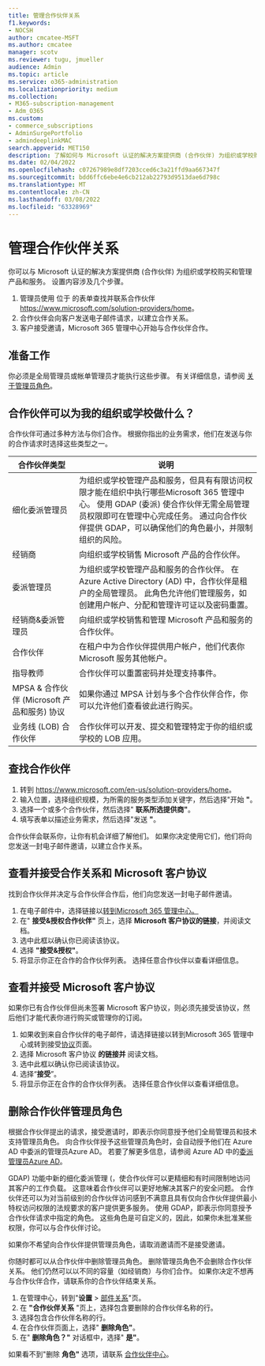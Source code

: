 ```yaml
---
title: 管理合作伙伴关系
f1.keywords:
- NOCSH
author: cmcatee-MSFT
ms.author: cmcatee
manager: scotv
ms.reviewer: tugu, jmueller
audience: Admin
ms.topic: article
ms.service: o365-administration
ms.localizationpriority: medium
ms.collection:
- M365-subscription-management
- Adm_O365
ms.custom:
- commerce_subscriptions
- AdminSurgePortfolio
- admindeeplinkMAC
search.appverid: MET150
description: 了解如何与 Microsoft 认证的解决方案提供商 (合作伙伴) 为组织或学校购买和管理产品和服务。
ms.date: 02/04/2022
ms.openlocfilehash: c07267989e8df7203cced6c3a21ffd9aa667347f
ms.sourcegitcommit: bdd6ffc6ebe4e6cb212ab22793d9513dae6d798c
ms.translationtype: MT
ms.contentlocale: zh-CN
ms.lasthandoff: 03/08/2022
ms.locfileid: "63328969"
---
```

# <a name="manage-partner-relationships"></a>管理合作伙伴关系

你可以与 Microsoft 认证的解决方案提供商 (合作伙伴) 为组织或学校购买和管理产品和服务。 设置内容涉及几个步骤。

1. 管理员使用 位于 的表单查找并联系合作伙伴 <a href="https://www.microsoft.com/solution-providers/home" target="_blank">https://www.microsoft.com/solution-providers/home</a>。
2. 合作伙伴会向客户发送电子邮件请求，以建立合作关系。
3. 客户接受邀请，Microsoft 365 管理中心开始与合作伙伴合作。

## <a name="before-you-begin"></a>准备工作

你必须是全局管理员或帐单管理员才能执行这些步骤。 有关详细信息，请参阅 [关于管理员角色](../admin/add-users/about-admin-roles.md)。

## <a name="what-can-a-partner-do-for-my-organization-or-school"></a>合作伙伴可以为我的组织或学校做什么？

合作伙伴可通过多种方法与你们合作。 根据你指出的业务需求，他们在发送与你的合作请求时选择这些类型之一。

| 合作伙伴类型 | 说明 |
| ------ | ------------------- |
| 细化委派管理员 | 为组织或学校管理产品和服务，但具有有限访问权限才能在组织中执行哪些Microsoft 365 管理中心。 使用 GDAP (委派) 使合作伙伴无需全局管理员权限即可在管理中心完成任务。 通过向合作伙伴提供 GDAP，可以确保他们的角色最小，并限制组织的风险。 |
| 经销商 | 向组织或学校销售 Microsoft 产品的合作伙伴。 |
| 委派管理员 | 为组织或学校管理产品和服务的合作伙伴。 在Azure Active Directory (AD) 中，合作伙伴是租户的全局管理员。 此角色允许他们管理服务，如创建用户帐户、分配和管理许可证以及密码重置。 |
| 经销商&委派管理员 | 向组织或学校销售和管理 Microsoft 产品和服务的合作伙伴。 |
| 合作伙伴 | 在租户中为合作伙伴提供用户帐户，他们代表你Microsoft 服务其他帐户。 |
| 指导教师 | 合作伙伴可以重置密码并处理支持事件。 |
| MPSA & 合作伙伴 (Microsoft 产品和服务) 协议 | 如果你通过 MPSA 计划与多个合作伙伴合作，你可以允许他们查看彼此进行购买。 |
| 业务线 (LOB) 合作伙伴 | 合作伙伴可以开发、提交和管理特定于你的组织或学校的 LOB 应用。 |

## <a name="find-a-partner"></a>查找合作伙伴

1. 转到 <a href="https://www.microsoft.com/en-us/solution-providers/home" target="_blank">https://www.microsoft.com/en-us/solution-providers/home</a>。
2. 输入位置，选择组织规模，为所需的服务类型添加关键字，然后选择"开始 **"**。
3. 选择一个或多个合作伙伴，然后选择" **联系所选提供商"**。
4. 填写表单以描述业务需求，然后选择"发送 **"**。

合作伙伴会联系你，让你有机会详细了解他们。 如果你决定使用它们，他们将向您发送一封电子邮件邀请，以建立合作关系。

## <a name="review-and-accept-a-partner-relationship-and-microsoft-customer-agreement"></a>查看并接受合作关系和 Microsoft 客户协议

找到合作伙伴并决定与合作伙伴合作后，他们向您发送一封电子邮件邀请。

1. 在电子邮件中，选择链接以<a href="https://go.microsoft.com/fwlink/p/?linkid=2024339" target="_blank">转到Microsoft 365 管理中心。</a>
2. 在" **接受&授权合作伙伴"** 页上，选择 **Microsoft 客户协议的链接**，并阅读文档。
3. 选中此框以确认你已阅读该协议。
4. 选择 **"接受&授权"**。
5. 将显示你正在合作的合作伙伴列表。 选择任意合作伙伴以查看详细信息。

## <a name="review-and-accept-a-microsoft-customer-agreement"></a>查看并接受 Microsoft 客户协议

如果你已有合作伙伴但尚未签署 Microsoft 客户协议，则必须先接受该协议，然后他们才能代表你进行购买或管理你的订阅。

1. 如果收到来自合作伙伴的电子邮件，请选择链接以转到Microsoft 365 管理中心或转到接受<a href="https://go.microsoft.com/fwlink/?linkid=2116573" target="_blank">协议</a>页面。
2. 选择 Microsoft 客户协议 **的链接并** 阅读文档。
3. 选中此框以确认你已阅读该协议。
4. 选择“**接受**”。
5. 将显示你正在合作的合作伙伴列表。 选择任意合作伙伴以查看详细信息。

## <a name="remove-partner-admin-roles"></a>删除合作伙伴管理员角色

根据合作伙伴提出的请求，接受邀请时，即表示你同意授予他们全局管理员和技术支持管理员角色。 向合作伙伴授予这些管理员角色时，会自动授予他们在 Azure AD 中委派的管理员Azure AD。 若要了解更多信息，请参阅 Azure AD 中的[委派管理员Azure AD](/partner-center/customers_revoke_admin_privileges#delegated-admin-privileges-in-azure-ad)。

GDAP) 功能中新的细化委派管理 (，使合作伙伴可以更精细和有时间限制地访问其客户的工作负载。 这意味着合作伙伴可以更好地解决其客户的安全问题。 合作伙伴还可以为对当前级别的合作伙伴访问感到不满意且具有仅向合作伙伴提供最小特权访问权限的法规要求的客户提供更多服务。 使用 GDAP，即表示你同意授予合作伙伴请求中指定的角色。 这些角色是可自定义的，因此，如果你未批准某些权限，你可以与合作伙伴讨论。

如果你不希望向合作伙伴提供管理员角色，请取消邀请而不是接受邀请。

你随时都可以从合作伙伴中删除管理员角色。 删除管理员角色不会删除合作伙伴关系。 他们仍然可以以不同的容量（如经销商）与你们合作。 如果你决定不想再与合作伙伴合作，请联系你的合作伙伴结束关系。

1. 在管理中心，转到"**设置** > <a href="https://go.microsoft.com/fwlink/p/?linkid=2074649" target="_blank">部件关系</a>"页。
2. 在 **"合作伙伴关系** "页上，选择包含要删除的合作伙伴名称的行。
3. 选择包含合作伙伴名称的行。
4. 在合作伙伴页面上，选择" **删除角色"**。
5. 在" **删除角色？"** 对话框中，选择" **是"**。

如果看不到"删除 **角色"** 选项，请联系 [合作伙伴中心](https://partner.microsoft.com/support)。

